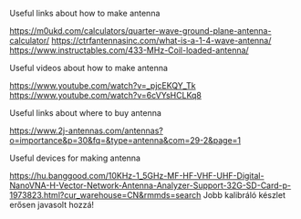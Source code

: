 Useful links about how to make antenna

  https://m0ukd.com/calculators/quarter-wave-ground-plane-antenna-calculator/
  https://ctrfantennasinc.com/what-is-a-1-4-wave-antenna/
  https://www.instructables.com/433-MHz-Coil-loaded-antenna/

Useful videos about how to make antenna

  https://www.youtube.com/watch?v=_pjcEKQY_Tk
  https://www.youtube.com/watch?v=6cVYsHCLKq8

Useful links about where to buy antenna

  https://www.2j-antennas.com/antennas?o=importance&p=30&fq=&type=antenna&com=29-2&page=1

Useful devices for making antenna

  https://hu.banggood.com/10KHz-1_5GHz-MF-HF-VHF-UHF-Digital-NanoVNA-H-Vector-Network-Antenna-Analyzer-Support-32G-SD-Card-p-1973823.html?cur_warehouse=CN&rmmds=search 
    Jobb kalibráló készlet erősen javasolt hozzá!

